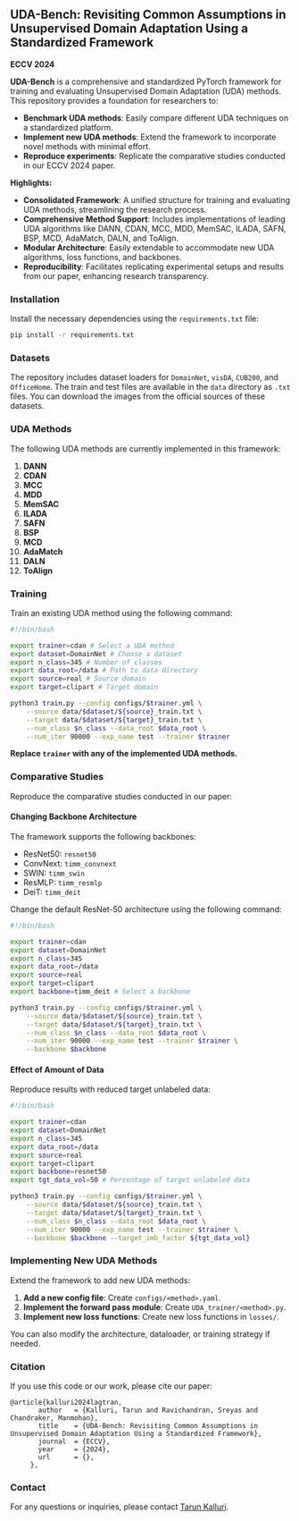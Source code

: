 ## UDA-Bench: Revisiting Common Assumptions in Unsupervised Domain Adaptation Using a Standardized Framework

**ECCV 2024**

<!-- [![PyPI version](https://badge.fury.io/py/udabench.svg)](https://badge.fury.io/py/udabench)
[![Downloads](https://pepy.tech/badge/udabench)](https://pepy.tech/project/udabench) -->

**UDA-Bench** is a comprehensive and standardized PyTorch framework for training and evaluating Unsupervised Domain Adaptation (UDA) methods. This repository provides a foundation for researchers to:

- **Benchmark UDA methods**: Easily compare different UDA techniques on a standardized platform.
- **Implement new UDA methods**: Extend the framework to incorporate novel methods with minimal effort.
- **Reproduce experiments**: Replicate the comparative studies conducted in our ECCV 2024 paper.

**Highlights:**

- **Consolidated Framework**: A unified structure for training and evaluating UDA methods, streamlining the research process.
- **Comprehensive Method Support**: Includes implementations of leading UDA algorithms like DANN, CDAN, MCC, MDD, MemSAC, ILADA, SAFN, BSP, MCD, AdaMatch, DALN, and ToAlign.
- **Modular Architecture**: Easily extendable to accommodate new UDA algorithms, loss functions, and backbones.
- **Reproducibility**: Facilitates replicating experimental setups and results from our paper, enhancing research transparency.

### Installation

Install the necessary dependencies using the `requirements.txt` file:

```bash
pip install -r requirements.txt
```

### Datasets

The repository includes dataset loaders for `DomainNet`, `visDA`, `CUB200`, and `OfficeHome`. The train and test files are available in the `data` directory as `.txt` files. You can download the images from the official sources of these datasets.

### UDA Methods

The following UDA methods are currently implemented in this framework:

1. **DANN**
2. **CDAN**
3. **MCC**
4. **MDD**
5. **MemSAC**
6. **ILADA**
7. **SAFN**
8. **BSP**
9. **MCD**
10. **AdaMatch**
11. **DALN**
12. **ToAlign**

### Training

Train an existing UDA method using the following command:

```bash
#!/bin/bash

export trainer=cdan # Select a UDA method
export dataset=DomainNet # Choose a dataset
export n_class=345 # Number of classes
export data_root=/data # Path to data directory
export source=real # Source domain
export target=clipart # Target domain

python3 train.py --config configs/$trainer.yml \
    --source data/$dataset/${source}_train.txt \
    --target data/$dataset/${target}_train.txt \
    --num_class $n_class --data_root $data_root \
    --num_iter 90000 --exp_name test --trainer $trainer
```

**Replace `trainer` with any of the implemented UDA methods.**

### Comparative Studies

Reproduce the comparative studies conducted in our paper:

#### Changing Backbone Architecture

The framework supports the following backbones:

- ResNet50: `resnet50`
- ConvNext: `timm_convnext`
- SWIN: `timm_swin`
- ResMLP: `timm_resmlp`
- DeiT: `timm_deit`

Change the default ResNet-50 architecture using the following command:

```bash
#!/bin/bash

export trainer=cdan
export dataset=DomainNet
export n_class=345
export data_root=/data
export source=real
export target=clipart
export backbone=timm_deit # Select a backbone

python3 train.py --config configs/$trainer.yml \
    --source data/$dataset/${source}_train.txt \
    --target data/$dataset/${target}_train.txt \
    --num_class $n_class --data_root $data_root \
    --num_iter 90000 --exp_name test --trainer $trainer \
    --backbone $backbone
```

#### Effect of Amount of Data

Reproduce results with reduced target unlabeled data:

```bash
#!/bin/bash

export trainer=cdan
export dataset=DomainNet
export n_class=345
export data_root=/data
export source=real
export target=clipart
export backbone=resnet50
export tgt_data_vol=50 # Percentage of target unlabeled data

python3 train.py --config configs/$trainer.yml \
    --source data/$dataset/${source}_train.txt \
    --target data/$dataset/${target}_train.txt \
    --num_class $n_class --data_root $data_root \
    --num_iter 90000 --exp_name test --trainer $trainer \
    --backbone $backbone --target_imb_factor ${tgt_data_vol}
```

### Implementing New UDA Methods

Extend the framework to add new UDA methods:

1. **Add a new config file**: Create `configs/<method>.yaml`.
2. **Implement the forward pass module**: Create `UDA_trainer/<method>.py`.
3. **Implement new loss functions**: Create new loss functions in `losses/`.

You can also modify the architecture, dataloader, or training strategy if needed.

### Citation

If you use this code or our work, please cite our paper:

```text
@article{kalluri2024lagtran,
       author   = {Kalluri, Tarun and Ravichandran, Sreyas and Chandraker, Manmohan},
       title    = {UDA-Bench: Revisiting Common Assumptions in Unsupervised Domain Adaptation Using a Standardized Framework},
       journal  = {ECCV},
       year     = {2024},
       url      = {},
     },
```

### Contact

For any questions or inquiries, please contact [Tarun Kalluri](sskallur@ucsd.edu).